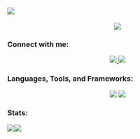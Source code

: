 <h1 align="left">
    <img src="https://readme-typing-svg.herokuapp.com/?font=OpenSans&size=35&left=true&vCenter=true&width=500&height=70&duration=4000&lines=Hello+there!+👋;+I'm+Álvaro+M.Villar.;" />
</h1>
<div align="center">
    <img src="https://i.imgur.com/sugzldR.jpeg" />
</div>

<h3 align="left">Connect with me:</h3>
<div align="center">
    <a href="mailto:alvaromvillar@outlook.com">
        <img src="https://img.shields.io/badge/Mail-F06B66?logo=mailgun&logoColor=fff&style=for-the-badge" />
    </a>
    <a href="https://linkedin.com/in/alvaromvillar" target="_blank">
        <img src="https://img.shields.io/badge/LinkedIn-0077B5?style=for-the-badge&logo=linkedin&logoColor=white" target="_blank" />
    </a>
</div>

<h3 align="left">Languages, Tools, and Frameworks:</h3>
<div align="center">
    <img src="https://skillicons.dev/icons?i=react,bootstrap,vscode,github,figma,photoshop,ai,tailwind,git" />
    <img src="https://skillicons.dev/icons?i=anaconda,nodejs,npm,html,css,postgres,python,javascript,jest,mysql,flask" />
</div>

<h3 align="left">Stats:</h3>
<div align="center" style="display: flex; flex-direction: row;">
    <img class="img" src="https://github-readme-stats.vercel.app/api?username=amv87&card_width=500px&show_icons=true&theme=tokyonight&hide_border=false&include_all_commits=false&count_private=false" />
    <img class="img" src="https://github-readme-streak-stats.herokuapp.com/?user=amv87&card_width=500px&theme=tokyonight&hide_border=false" />
</div>
